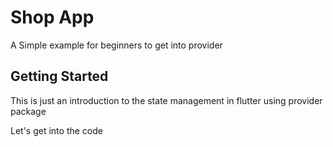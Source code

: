 # Shop App

A Simple example for beginners to get into provider

## Getting Started

This is just an introduction to the state management in flutter using provider package

Let's get into the code

